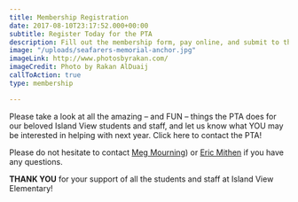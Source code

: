 ```yaml
---
title: Membership Registration
date: 2017-08-10T23:17:52.000+00:00
subtitle: Register Today for the PTA
description: Fill out the membership form, pay online, and submit to the PTA board.
image: "/uploads/seafarers-memorial-anchor.jpg"
imageLink: http://www.photosbyrakan.com/
imageCredit: Photo by Rakan AlDuaij
callToAction: true
type: membership

---
```

Please take a look at all the amazing – and FUN – things the PTA does for our beloved Island View students and staff, and let us know what YOU may be interested in helping with next year. Click here to contact the PTA!

Please do not hesitate to contact [Meg Mourning](mailto:president@islandviewpta.org)) or [Eric Mithen](mailto:vicepresident@islandviewpta.org) if you have any questions.

**THANK YOU** for your support of all the students and staff at Island View Elementary!